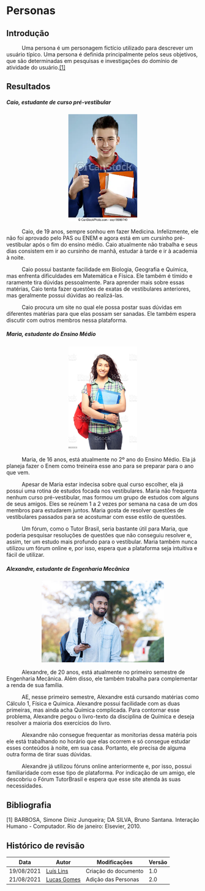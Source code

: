 # Personas

## Introdução
<p style="text-indent: 40px; align="justify">Uma persona é um personagem fictício utilizado para descrever um usuário típico. Uma persona é definida principalmente pelos seus objetivos, que são determinadas em pesquisas e investigações do domínio de atividade do usuário.<a href="#Bibliografia">[1]</a><br></p>

## Resultados

##### Caio, estudante de curso pré-vestibular

<center>
    <img src="../../assets/personas/caio.png" alt="Caio" style="width:180px;"/>
</center>
<p style="text-indent: 40px; align="justify">Caio, de 19 anos, sempre sonhou em fazer Medicina. Infelizmente, ele não foi aprovado pelo PAS ou ENEM e agora está em um cursinho pré-vestibular após o fim do ensino médio. Caio atualmente não trabalha e seus dias consistem em ir ao cursinho de manhã, estudar à tarde e ir à academia à noite.</p>

<p style="text-indent: 40px; align="justify">Caio possui bastante facilidade em Biologia, Geografia e Química, mas enfrenta dificuldades em Matemática e Física. Ele também é tímido e raramente tira dúvidas pessoalmente.
Para aprender mais sobre essas matérias, Caio tenta fazer questões de exatas de vestibulares anteriores, mas geralmente possui dúvidas ao realizá-las.</p>

<p style="text-indent: 40px; align="justify">Caio procura um site no qual ele possa postar suas dúvidas em diferentes matérias para que elas possam ser sanadas. Ele também espera discutir com outros membros nessa plataforma.</p>

##### Maria, estudante do Ensino Médio

<center>
    <img src="../../assets/personas/maria.png" alt="Maria" style="width:180px;"/>
</center>
<p style="text-indent: 40px; align="justify">Maria, de 16 anos, está atualmente no 2º ano do Ensino Médio. Ela já planeja fazer o Enem como treineira esse ano para se preparar para o ano que vem. </p>

<p style="text-indent: 40px; align="justify">Apesar de Maria estar indecisa sobre qual curso escolher, ela já possui uma rotina de estudos focada nos vestibulares. Maria não frequenta nenhum curso pré-vestibular, mas formou um grupo de estudos com alguns de seus amigos. Eles se reúnem 1 a 2 vezes por semana na casa de um dos membros para estudarem juntos. Maria gosta de resolver questões de vestibulares passados para se acostumar com esse estilo de questões.
</p>

<p style="text-indent: 40px; align="justify">Um fórum, como o Tutor Brasil, seria bastante útil para Maria, que poderia pesquisar resoluções de questões que não conseguiu resolver e, assim, ter um estudo mais profundo para o vestibular. Maria também nunca utilizou um fórum online e, por isso, espera que a plataforma seja intuitiva e fácil de utilizar.</p>

##### Alexandre, estudante de Engenharia Mecânica

<center>
    <img src="../../assets/personas/alexandre.png" alt="Alexandre" style="width:320px;"/>
</center>
<p style="text-indent: 40px; align="justify">Alexandre, de 20 anos, está atualmente no primeiro semestre de Engenharia Mecânica. Além disso, ele também trabalha para complementar a renda de sua família. </p>

<p style="text-indent: 40px; align="justify">AE, nesse primeiro semestre, Alexandre está cursando matérias como Cálculo 1, Física e Química. Alexandre possui facilidade com as duas primeiras, mas ainda acha Química complicada. Para contornar esse problema, Alexandre pegou o livro-texto da disciplina de Química e deseja resolver a maioria dos exercícios do livro.</p>

<p style="text-indent: 40px; align="justify">Alexandre não consegue frequentar as monitorias dessa matéria pois ele está trabalhando no horário que elas ocorrem e só consegue estudar esses conteúdos à noite, em sua casa. Portanto, ele precisa de alguma outra forma de tirar suas dúvidas.</p>

<p style="text-indent: 40px; align="justify">Alexandre já utilizou fóruns online anteriormente e, por isso, possui familiaridade com esse tipo de plataforma. Por indicação de um amigo, ele descobriu o Fórum TutorBrasil e espera que esse site atenda às suas necessidades.</p>

## Bibliografia <a id="Bibliografia"></a>
<p align = "justify"> [1] BARBOSA, Simone Diniz Junqueira; DA SILVA, Bruno Santana. Interação Humano - Computador. Rio de janeiro: Elsevier, 2010.
</p>

## Histórico de revisão

| Data | Autor | Modificações | Versão |
| ---- | ----- | ------------ | ------ |
| 19/08/2021 | [Luís Lins](https://github.com/luisgaboardi) | Criação do documento | 1.0 |
| 21/08/2021 | [Lucas Gomes](https://github.com/LucasGlopes) | Adição das Personas | 2.0 |
